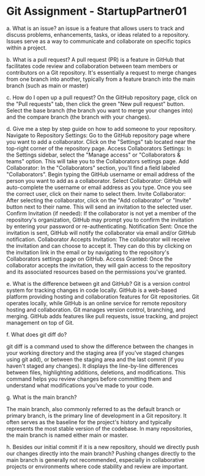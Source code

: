 # Git Assignment - StartupPartner01

a. What is an issue?
an issue is a feature that allows users to track and discuss problems, enhancements, tasks, or ideas related to a repository. Issues serve as a way to communicate and collaborate on specific topics within a project. 

b. What is a pull request?
A pull request (PR) is a feature in GitHub that facilitates code review and collaboration between team members or contributors on a Git repository. It's essentially a request to merge changes from one branch into another, typically from a feature branch into the main branch (such as main or master)

c. How do I open up a pull request?
On the GitHub repository page, click on the "Pull requests" tab, then click the green "New pull request" button. Select the base branch (the branch you want to merge your changes into) and the compare branch (the branch with your changes).

d. Give me a step by step guide on how to add someone to your repository.
Navigate to Repository Settings:
Go to the GitHub repository page where you want to add a collaborator.
Click on the "Settings" tab located near the top-right corner of the repository page.
Access Collaborators Settings:
In the Settings sidebar, select the "Manage access" or "Collaborators & teams" option. This will take you to the Collaborators settings page.
Add Collaborator:
In the "Collaborators" section, you'll find a field labeled "Collaborators".
Begin typing the GitHub username or email address of the person you want to add as a collaborator.
Select Collaborator:
GitHub will auto-complete the username or email address as you type. Once you see the correct user, click on their name to select them.
Invite Collaborator:
After selecting the collaborator, click on the "Add collaborator" or "Invite" button next to their name. This will send an invitation to the selected user.
Confirm Invitation (if needed):
If the collaborator is not yet a member of the repository's organization, GitHub may prompt you to confirm the invitation by entering your password or re-authenticating.
Notification Sent:
Once the invitation is sent, GitHub will notify the collaborator via email and/or GitHub notification.
Collaborator Accepts Invitation:
The collaborator will receive the invitation and can choose to accept it. They can do this by clicking on the invitation link in the email or by navigating to the repository's Collaborators settings page on GitHub.
Access Granted:
Once the collaborator accepts the invitation, they will gain access to the repository and its associated resources based on the permissions you've granted.


e. What is the difference between git and GitHub?
Git is a version control system for tracking changes in code locally. GitHub is a web-based platform providing hosting and collaboration features for Git repositories. Git operates locally, while GitHub is an online service for remote repository hosting and collaboration. Git manages version control, branching, and merging. GitHub adds features like pull requests, issue tracking, and project management on top of Git.

f. What does git diff do?

git diff is a command used to show the difference between the changes in your working directory and the staging area (if you've staged changes using git add), or between the staging area and the last commit (if you haven't staged any changes). It displays the line-by-line differences between files, highlighting additions, deletions, and modifications. This command helps you review changes before committing them and understand what modifications you've made to your code.

g. What is the main branch?

The main branch, also commonly referred to as the default branch or primary branch, is the primary line of development in a Git repository. It often serves as the baseline for the project's history and typically represents the most stable version of the codebase. In many repositories, the main branch is named either main or master.

h. Besides our initial commit if it is a new repository, should we directly push our changes directly into the main branch?
Pushing changes directly to the main branch is generally not recommended, especially in collaborative projects or environments where code stability and review are important.
